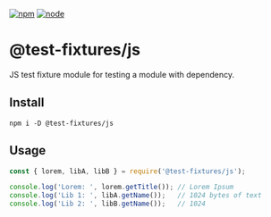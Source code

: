 [![npm](https://img.shields.io/npm/v/@test-fixtures/js?logo=npm&color=brightgreen "npm package")](https://www.npmjs.com/package/@test-fixtures/js "download npm package")
[![node](https://img.shields.io/npm/dm/@test-fixtures/js)](https://www.npmjs.com/package/@test-fixtures/js)


# @test-fixtures/js

JS test fixture module for testing a module with dependency.

## Install

```
npm i -D @test-fixtures/js
```

## Usage

```js
const { lorem, libA, libB } = require('@test-fixtures/js');

console.log('Lorem: ', lorem.getTitle()); // Lorem Ipsum
console.log('Lib 1: ', libA.getName());   // 1024 bytes of text
console.log('Lib 2: ', libB.getName());   // 1024
```
